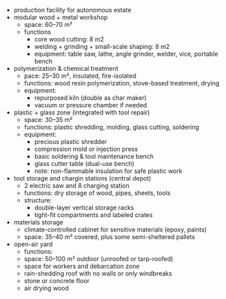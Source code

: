- production facility for autonomous estate
- modular wood + metal workshop
	- space: 60–70 m²
	- functions
		- core wood cutting: 8 m2
		- welding + grinding + small-scale shaping: 8 m2
		- equipment: table saw, lathe, angle grinder, welder, vice, portable bench
- polymerization & chemical treatment
	- pace: 25–30 m², insulated, fire-isolated
	- functions: wood resin polymerization, stove-based treatment, drying
	- equipment:
		- repurposed kiln (double as char maker)
		- vacuum or pressure chamber if needed
- plastic + glass zone (integrated with tool repair)
	- space: 30–35 m²
	- functions: plastic shredding, molding, glass cutting, soldering
	- equipment:
		- precious plastic shredder
		- compression mold or injection press
		- basic soldering & tool maintenance bench
		- glass cutter table (dual-use bench)
		- note: non-flammable insulation for safe plastic work
- tool storage and chargin stations (central depot)
	- 2 electric saw and 8 charging station
	- functions: dry storage of wood, pipes, sheets, tools
	- structure:
		- double-layer vertical storage racks
		- tight-fit compartments and labeled crates
- materials storage
	- climate-controlled cabinet for sensitive materials (epoxy, paints)
	- space: 35–40 m² covered, plus some semi-sheltered pallets
- open-air yard
	- functions:
	- space: 50–100 m² outdoor (unroofed or tarp-roofed)
	- space for workers and debarcation zone
	- rain-shedding roof with no walls or only windbreaks
	- stone or concrete floor
	- air drying wood
